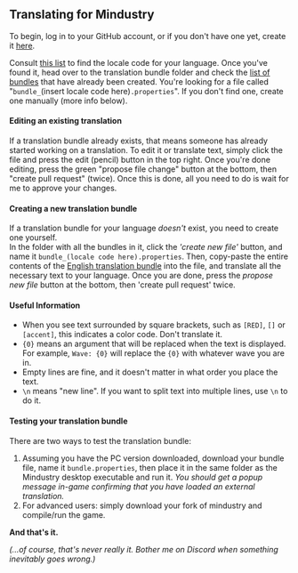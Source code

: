 ## Translating for Mindustry

To begin, log in to your GitHub account, or if you don't have one yet, create it [here](https://github.com/).

Consult [this list](https://www.science.co.il/language/Locale-codes.php) to find the locale code for your language. Once you've found it, 
head over to the translation bundle folder and check the [list of bundles](https://github.com/Anuken/Mindustry/tree/master/core/assets/bundles) that have already been created. 
You're looking for a file called "`bundle_`(insert locale code here)`.properties`". If you don't find one, create one manually (more info below).

#### Editing an existing translation

If a translation bundle already exists, that means someone has already started working on a translation. To edit it or translate text, simply click the file and press the edit (pencil) button in the top right. Once you're done editing, press the green "propose file change" button at the bottom, then "create pull request" (twice).
Once this is done, all you need to do is wait for me to approve your changes.

#### Creating a new translation bundle

If a translation bundle for your language *doesn't* exist, you need to create one yourself.  
In the folder with all the bundles in it, click the *'create new file'* button, and name it `bundle_(locale code here).properties`. 
Then, copy-paste the entire contents of the [English translation bundle](https://raw.githubusercontent.com/Anuken/Mindustry/master/core/assets/bundles/bundle.properties) into the file, and translate all the necessary text to your language.
Once you are done, press the *propose new file* button at the bottom, then 'create pull request' twice.  

#### Useful Information

- When you see text surrounded by square brackets, such as `[RED]`, `[]` or `[accent]`, this indicates a color code. Don't translate it.
- `{0}` means an argument that will be replaced when the text is displayed. For example, `Wave: {0}` will replace the `{0}` with whatever wave you are in.
- Empty lines are fine, and it doesn't matter in what order you place the text.
- `\n` means "new line". If you want to split text into multiple lines, use `\n` to do it.

#### Testing your translation bundle

There are two ways to test the translation bundle:
1) Assuming you have the PC version downloaded, download your bundle file, name it `bundle.properties`, then place it in the same folder as the Mindustry desktop executable and run it. *You should get a popup message in-game confirming that you have loaded an external translation.*
2) For advanced users: simply download your fork of mindustry and compile/run the game.

**And that's it.**  

*(...of course, that's never really it. Bother me on Discord when something inevitably goes wrong.)*
